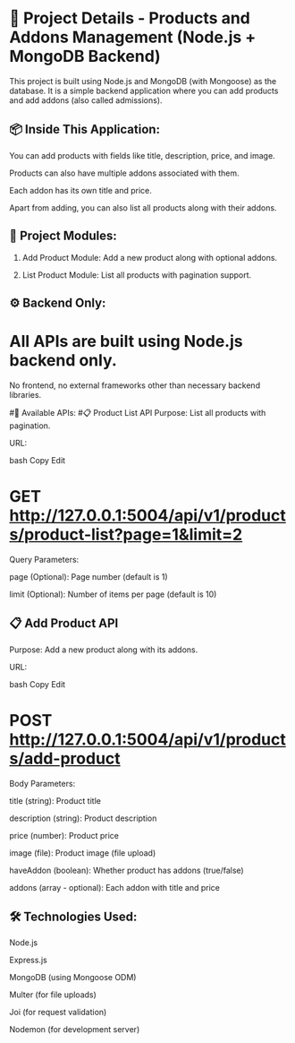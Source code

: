  # 📄 Project Details - Products and Addons Management (Node.js + MongoDB Backend)
This project is built using Node.js and MongoDB (with Mongoose) as the database.
It is a simple backend application where you can add products and add addons (also called admissions).

## 📦 Inside This Application:
You can add products with fields like title, description, price, and image.

Products can also have multiple addons associated with them.

Each addon has its own title and price.

Apart from adding, you can also list all products along with their addons.

 ## 🧩 Project Modules:
1. Add Product Module:
Add a new product along with optional addons.

2. List Product Module:
List all products with pagination support.

## ⚙️ Backend Only:
# All APIs are built using Node.js backend only.

No frontend, no external frameworks other than necessary backend libraries.

#🚀 Available APIs:
#📋 Product List API
Purpose: List all products with pagination.

URL:

bash
Copy
Edit
# GET http://127.0.0.1:5004/api/v1/products/product-list?page=1&limit=2
Query Parameters:

page (Optional): Page number (default is 1)

limit (Optional): Number of items per page (default is 10)

 ## 📋 Add Product API
Purpose: Add a new product along with its addons.

URL:

bash
Copy
Edit
# POST http://127.0.0.1:5004/api/v1/products/add-product
Body Parameters:

title (string): Product title

description (string): Product description

price (number): Product price

image (file): Product image (file upload)

haveAddon (boolean): Whether product has addons (true/false)

addons (array - optional): Each addon with title and price

## 🛠️ Technologies Used:
Node.js

Express.js

MongoDB (using Mongoose ODM)

Multer (for file uploads)

Joi (for request validation)

Nodemon (for development server)
